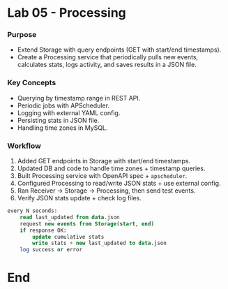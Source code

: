 
# Lab 05 - Processing

### Purpose
* Extend Storage with query endpoints (GET with start/end timestamps).
* Create a Processing service that periodically pulls new events, calculates stats, logs activity, and saves results in a JSON file.

### Key Concepts
* Querying by timestamp range in REST API.
* Periodic jobs with APScheduler.
* Logging with external YAML config.
* Persisting stats in JSON file.
* Handling time zones in MySQL.

### Workflow
1. Added GET endpoints in Storage with start/end timestamps.
2. Updated DB and code to handle time zones + timestamp queries.
3. Built Processing service with OpenAPI spec + `apscheduler`.
4. Configured Processing to read/write JSON stats + use external config.
5. Ran Receiver → Storage → Processing, then send test events.
6. Verify JSON stats update + check log files.

```sql
every N seconds:
    read last_updated from data.json
    request new events from Storage(start, end)
    if response OK:
        update cumulative stats
        write stats + new last_updated to data.json
    log success or error
```
# End

